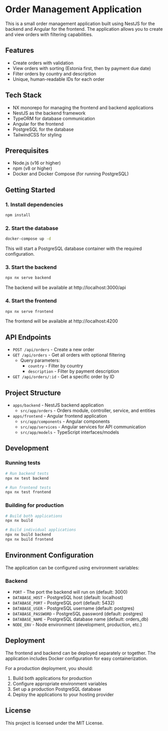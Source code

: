 # Order Management Application

This is a small order management application built using NestJS for the backend and Angular for the frontend. The application allows you to create and view orders with filtering capabilities.

## Features

- Create orders with validation
- View orders with sorting (Estonia first, then by payment due date)
- Filter orders by country and description
- Unique, human-readable IDs for each order

## Tech Stack

- NX monorepo for managing the frontend and backend applications
- NestJS as the backend framework
- TypeORM for database communication
- Angular for the frontend
- PostgreSQL for the database
- TailwindCSS for styling

## Prerequisites

- Node.js (v16 or higher)
- npm (v8 or higher)
- Docker and Docker Compose (for running PostgreSQL)

## Getting Started

### 1. Install dependencies

```bash
npm install
```

### 2. Start the database

```bash
docker-compose up -d
```

This will start a PostgreSQL database container with the required configuration.

### 3. Start the backend

```bash
npx nx serve backend
```

The backend will be available at http://localhost:3000/api

### 4. Start the frontend

```bash
npx nx serve frontend
```

The frontend will be available at http://localhost:4200

## API Endpoints

- `POST /api/orders` - Create a new order
- `GET /api/orders` - Get all orders with optional filtering
  - Query parameters:
    - `country` - Filter by country
    - `description` - Filter by payment description
- `GET /api/orders/:id` - Get a specific order by ID

## Project Structure

- `apps/backend` - NestJS backend application
  - `src/app/orders` - Orders module, controller, service, and entities
- `apps/frontend` - Angular frontend application
  - `src/app/components` - Angular components
  - `src/app/services` - Angular services for API communication
  - `src/app/models` - TypeScript interfaces/models

## Development

### Running tests

```bash
# Run backend tests
npx nx test backend

# Run frontend tests
npx nx test frontend
```

### Building for production

```bash
# Build both applications
npx nx build

# Build individual applications
npx nx build backend
npx nx build frontend
```

## Environment Configuration

The application can be configured using environment variables:

### Backend

- `PORT` - The port the backend will run on (default: 3000)
- `DATABASE_HOST` - PostgreSQL host (default: localhost)
- `DATABASE_PORT` - PostgreSQL port (default: 5432)
- `DATABASE_USER` - PostgreSQL username (default: postgres)
- `DATABASE_PASSWORD` - PostgreSQL password (default: postgres)
- `DATABASE_NAME` - PostgreSQL database name (default: orders_db)
- `NODE_ENV` - Node environment (development, production, etc.)

## Deployment

The frontend and backend can be deployed separately or together. The application includes Docker configuration for easy containerization.

For a production deployment, you should:

1. Build both applications for production
2. Configure appropriate environment variables
3. Set up a production PostgreSQL database
4. Deploy the applications to your hosting provider

## License

This project is licensed under the MIT License.
